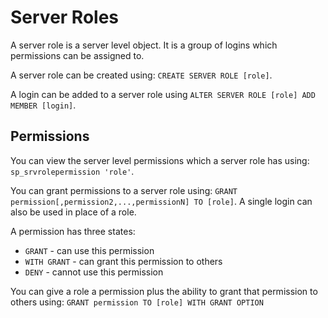 # Server Roles #

A server role is a server level object. It is a group of logins which permissions can be assigned to.

A server role can be created using: `CREATE SERVER ROLE [role]`.

A login can be added to a server role using `ALTER SERVER ROLE [role] ADD MEMBER [login]`.

## Permissions ##

You can view the server level permissions which a server role has using: `sp_srvrolepermission 'role'`.

You can grant permissions to a server role using: `GRANT permission[,permission2,...,permissionN] TO [role]`. A single login can also be used in place of a role.

A permission has three states:

- `GRANT` - can use this permission
- `WITH GRANT` - can grant this permission to others
- `DENY` - cannot use this permission

You can give a role a permission plus the ability to grant that permission to others using: `GRANT permission TO [role] WITH GRANT OPTION`

